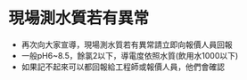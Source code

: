 # 現場測水質若有異常

- 再次向大家宣導，現場測水質若有異常請立即向報價人員回報
- 一般pH6~8.5，餘氯2以下，導電度依照水質(飲用水1000以下)
- 如果記不起來可以都回報給工程師或報價人員，他們會確認
